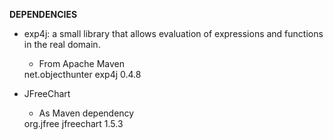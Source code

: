 **DEPENDENCIES**
- exp4j: a small library that allows evaluation of expressions and functions in the real domain.
  - From Apache Maven
  <dependency>
      <groupId>net.objecthunter</groupId>
      <artifactId>exp4j</artifactId>
      <version>0.4.8</version>
  </dependency>

- JFreeChart
  - As Maven dependency
  <!-- https://mvnrepository.com/artifact/org.jfree/jfreechart -->
  <dependency>
      <groupId>org.jfree</groupId>
      <artifactId>jfreechart</artifactId>
      <version>1.5.3</version>
  </dependency>

